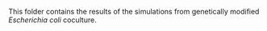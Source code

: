 This folder contains the results of the simulations from genetically modified *Escherichia coli* coculture.
